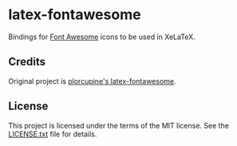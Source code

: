 # latex-fontawesome

Bindings for [Font Awesome](https://fontawesome.com) icons to be used in XeLaTeX.

## Credits

Original project is [plorcupine's latex-fontawesome](https://github.com/plorcupine/latex-fontawesome).

## License

This project is licensed under the terms of the MIT license. See the [LICENSE.txt](LICENSE.txt) file for details.